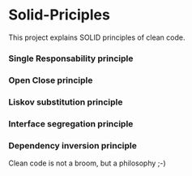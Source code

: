 # Solid-Priciples

This project explains SOLID principles of clean code.

### Single Responsability principle
### Open Close principle
### Liskov substitution principle
### Interface segregation principle
### Dependency inversion principle


Clean code is not a broom, but a philosophy ;-)
